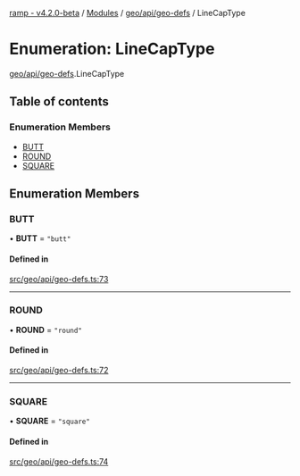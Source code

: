 [ramp - v4.2.0-beta](../README.md) / [Modules](../modules.md) / [geo/api/geo-defs](../modules/geo_api_geo_defs.md) / LineCapType

# Enumeration: LineCapType

[geo/api/geo-defs](../modules/geo_api_geo_defs.md).LineCapType

## Table of contents

### Enumeration Members

- [BUTT](geo_api_geo_defs.LineCapType.md#butt)
- [ROUND](geo_api_geo_defs.LineCapType.md#round)
- [SQUARE](geo_api_geo_defs.LineCapType.md#square)

## Enumeration Members

### BUTT

• **BUTT** = ``"butt"``

#### Defined in

[src/geo/api/geo-defs.ts:73](https://github.com/sharvenp/ramp4-docs/blob/c6cdb39/src/geo/api/geo-defs.ts#L73)

___

### ROUND

• **ROUND** = ``"round"``

#### Defined in

[src/geo/api/geo-defs.ts:72](https://github.com/sharvenp/ramp4-docs/blob/c6cdb39/src/geo/api/geo-defs.ts#L72)

___

### SQUARE

• **SQUARE** = ``"square"``

#### Defined in

[src/geo/api/geo-defs.ts:74](https://github.com/sharvenp/ramp4-docs/blob/c6cdb39/src/geo/api/geo-defs.ts#L74)

